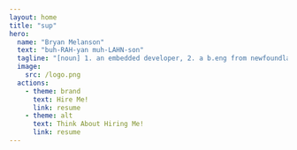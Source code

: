 ```yaml
---
layout: home
title: "sup"
hero:
  name: "Bryan Melanson"
  text: "buh-RAH-yan muh-LAHN-son"
  tagline: "[noun] 1. an embedded developer, 2. a b.eng from newfoundland, 3. slow-moving land mammal"
  image:
    src: /logo.png
  actions:
    - theme: brand
      text: Hire Me! 
      link: resume
    - theme: alt
      text: Think About Hiring Me!
      link: resume
---
```


